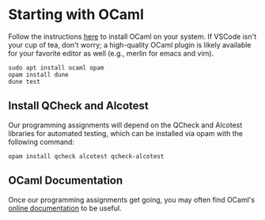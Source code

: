 # Starting with OCaml

Follow the instructions
[here](https://cs3110.github.io/textbook/chapters/preface/install.html)
to install OCaml on your system. If VSCode isn't your cup of tea,
don't worry; a high-quality OCaml plugin is likely available for your
favorite editor as well (e.g., merlin for emacs and vim).

```
sudo apt install ocaml opam
opam install dune
dune test
```

## Install QCheck and Alcotest

Our programming assignments will depend on the QCheck and Alcotest
libraries for automated testing, which can be installed via opam with
the following command:

```
opam install qcheck alcotest qcheck-alcotest
```

## OCaml Documentation

Once our programming assignments get going, you may often find OCaml's
[online documentation](https://v2.ocaml.org/api/) to be useful.
